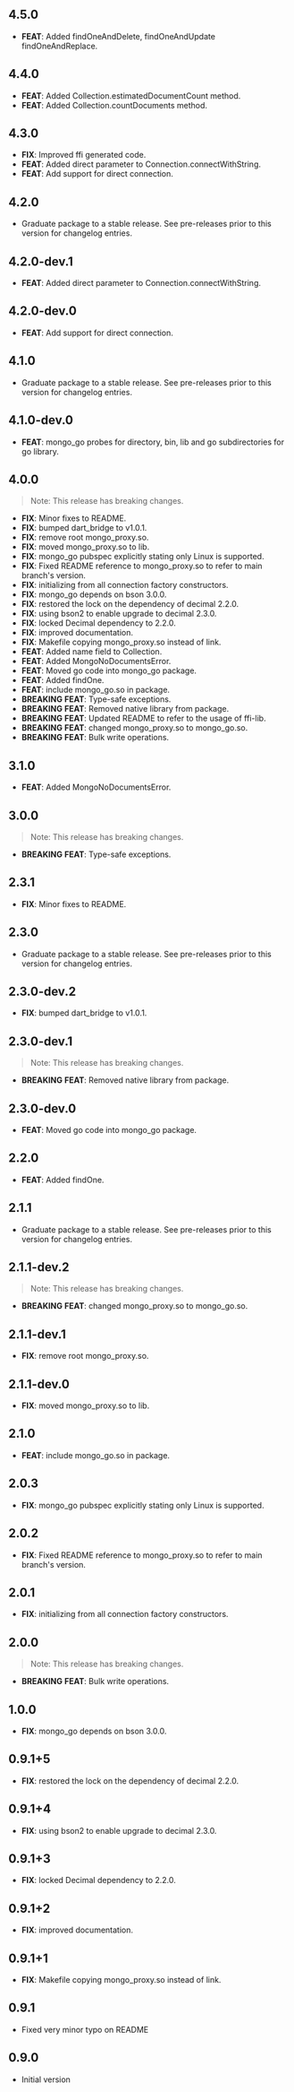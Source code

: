 ## 4.5.0

 - **FEAT**: Added findOneAndDelete, findOneAndUpdate findOneAndReplace.

## 4.4.0

 - **FEAT**: Added Collection.estimatedDocumentCount method.
 - **FEAT**: Added Collection.countDocuments method.

## 4.3.0

 - **FIX**: Improved ffi generated code.
 - **FEAT**: Added direct parameter to Connection.connectWithString.
 - **FEAT**: Add support for direct connection.

## 4.2.0

 - Graduate package to a stable release. See pre-releases prior to this version for changelog entries.

## 4.2.0-dev.1

 - **FEAT**: Added direct parameter to Connection.connectWithString.

## 4.2.0-dev.0

 - **FEAT**: Add support for direct connection.

## 4.1.0

 - Graduate package to a stable release. See pre-releases prior to this version for changelog entries.

## 4.1.0-dev.0

 - **FEAT**: mongo_go probes for <cwd> directory, bin, lib and go subdirectories for go library.

## 4.0.0

> Note: This release has breaking changes.

 - **FIX**: Minor fixes to README.
 - **FIX**: bumped dart_bridge to v1.0.1.
 - **FIX**: remove root mongo_proxy.so.
 - **FIX**: moved mongo_proxy.so to lib.
 - **FIX**: mongo_go pubspec explicitly stating only Linux is supported.
 - **FIX**: Fixed README reference to mongo_proxy.so to refer to main branch's version.
 - **FIX**: initializing from all connection factory constructors.
 - **FIX**: mongo_go depends on bson 3.0.0.
 - **FIX**: restored the lock on the dependency of decimal 2.2.0.
 - **FIX**: using bson2 to enable upgrade to decimal 2.3.0.
 - **FIX**: locked Decimal dependency to 2.2.0.
 - **FIX**: improved documentation.
 - **FIX**: Makefile copying mongo_proxy.so instead of link.
 - **FEAT**: Added name field to Collection.
 - **FEAT**: Added MongoNoDocumentsError.
 - **FEAT**: Moved go code into mongo_go package.
 - **FEAT**: Added findOne.
 - **FEAT**: include mongo_go.so in package.
 - **BREAKING** **FEAT**: Type-safe exceptions.
 - **BREAKING** **FEAT**: Removed native library from package.
 - **BREAKING** **FEAT**: Updated README to refer to the usage of ffi-lib.
 - **BREAKING** **FEAT**: changed mongo_proxy.so to mongo_go.so.
 - **BREAKING** **FEAT**: Bulk write operations.

## 3.1.0

 - **FEAT**: Added MongoNoDocumentsError.

## 3.0.0

> Note: This release has breaking changes.

 - **BREAKING** **FEAT**: Type-safe exceptions.

## 2.3.1

 - **FIX**: Minor fixes to README.

## 2.3.0

 - Graduate package to a stable release. See pre-releases prior to this version for changelog entries.

## 2.3.0-dev.2

 - **FIX**: bumped dart_bridge to v1.0.1.

## 2.3.0-dev.1

> Note: This release has breaking changes.

 - **BREAKING** **FEAT**: Removed native library from package.

## 2.3.0-dev.0

 - **FEAT**: Moved go code into mongo_go package.

## 2.2.0

 - **FEAT**: Added findOne.

## 2.1.1

 - Graduate package to a stable release. See pre-releases prior to this version for changelog entries.

## 2.1.1-dev.2

> Note: This release has breaking changes.

 - **BREAKING** **FEAT**: changed mongo_proxy.so to mongo_go.so.

## 2.1.1-dev.1

 - **FIX**: remove root mongo_proxy.so.

## 2.1.1-dev.0

 - **FIX**: moved mongo_proxy.so to lib.

## 2.1.0

 - **FEAT**: include mongo_go.so in package.

## 2.0.3

 - **FIX**: mongo_go pubspec explicitly stating only Linux is supported.

## 2.0.2

 - **FIX**: Fixed README reference to mongo_proxy.so to refer to main branch's version.

## 2.0.1

 - **FIX**: initializing from all connection factory constructors.

## 2.0.0

> Note: This release has breaking changes.

 - **BREAKING** **FEAT**: Bulk write operations.

## 1.0.0

 - **FIX**: mongo_go depends on bson 3.0.0.

## 0.9.1+5

 - **FIX**: restored the lock on the dependency of decimal 2.2.0.

## 0.9.1+4

 - **FIX**: using bson2 to enable upgrade to decimal 2.3.0.

## 0.9.1+3

 - **FIX**: locked Decimal dependency to 2.2.0.

## 0.9.1+2

 - **FIX**: improved documentation.

## 0.9.1+1

 - **FIX**: Makefile copying mongo_proxy.so instead of link.

## 0.9.1

- Fixed very minor typo on README


## 0.9.0

- Initial version


